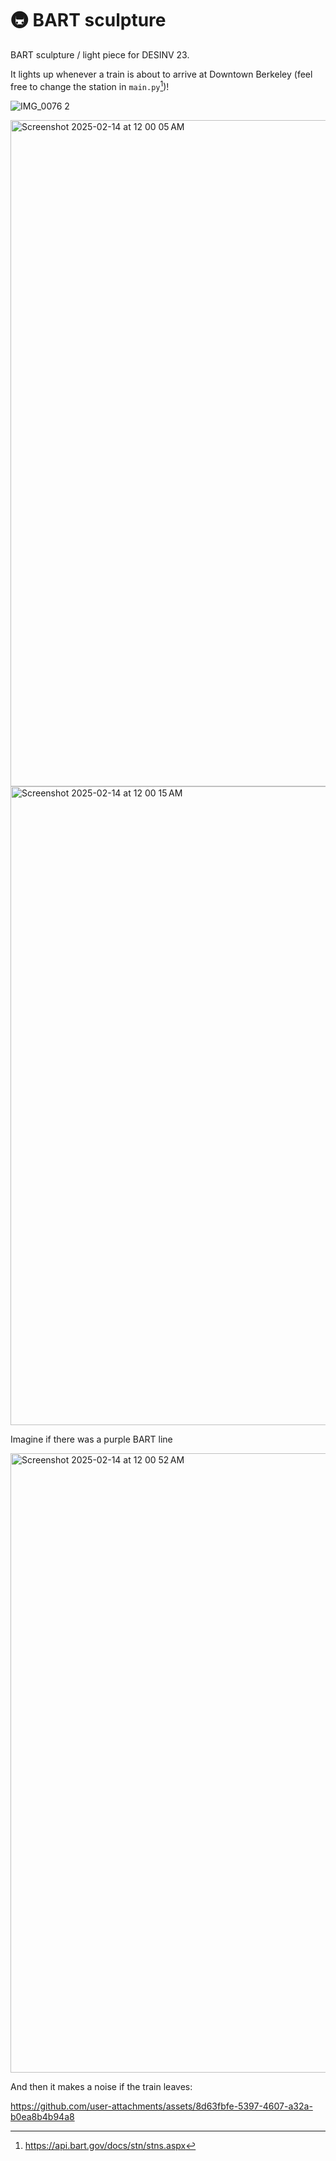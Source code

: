 # 🚇 BART sculpture 

BART sculpture / light piece for DESINV 23.

It lights up whenever a train is about to arrive at Downtown Berkeley (feel free to change the station in `main.py`[^1])!

![IMG_0076 2](https://github.com/user-attachments/assets/77100e8e-62af-4791-991e-9d8a15e23017)

<img width="1066" alt="Screenshot 2025-02-14 at 12 00 05 AM" src="https://github.com/user-attachments/assets/76a8ae04-1055-41f5-9798-839b90f75e83" />

<img width="1022" alt="Screenshot 2025-02-14 at 12 00 15 AM" src="https://github.com/user-attachments/assets/22ee0e2e-b6b2-4929-9a2c-0b7c25c6c823" />

Imagine if there was a purple BART line

<img width="991" alt="Screenshot 2025-02-14 at 12 00 52 AM" src="https://github.com/user-attachments/assets/337af8bd-26f2-4a38-8a45-2d2378e87b7d" />

And then it makes a noise if the train leaves:

https://github.com/user-attachments/assets/8d63fbfe-5397-4607-a32a-b0ea8b4b94a8

[^1]: https://api.bart.gov/docs/stn/stns.aspx
